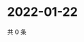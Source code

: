 # 2022-01-22

共 0 条

<!-- BEGIN WEIBO -->
<!-- 最后更新时间 Sat Jan 22 2022 07:00:55 GMT+0800 (China Standard Time) -->

<!-- END WEIBO -->
